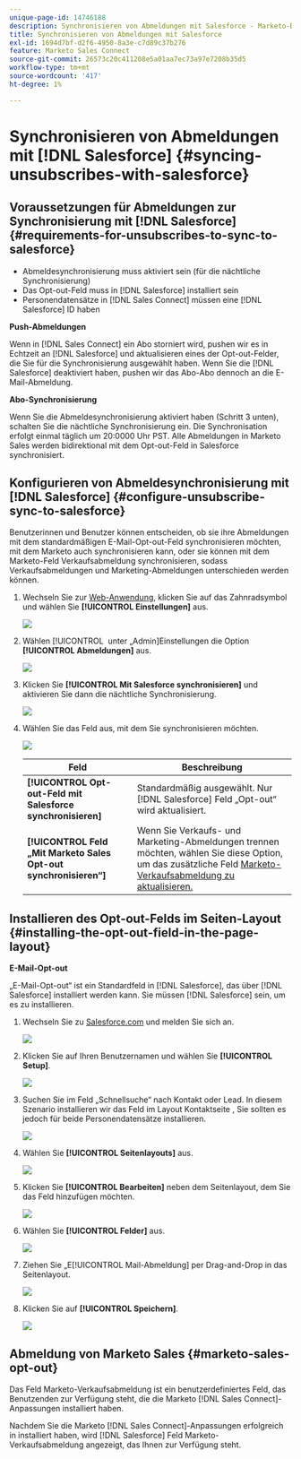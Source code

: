 ```yaml
---
unique-page-id: 14746188
description: Synchronisieren von Abmeldungen mit Salesforce - Marketo-Dokumente - Produktdokumentation
title: Synchronisieren von Abmeldungen mit Salesforce
exl-id: 1694d7bf-d2f6-4950-8a3e-c7d89c37b276
feature: Marketo Sales Connect
source-git-commit: 26573c20c411208e5a01aa7ec73a97e7208b35d5
workflow-type: tm+mt
source-wordcount: '417'
ht-degree: 1%

---
```


# Synchronisieren von Abmeldungen mit [!DNL Salesforce] {#syncing-unsubscribes-with-salesforce}

## Voraussetzungen für Abmeldungen zur Synchronisierung mit [!DNL Salesforce] {#requirements-for-unsubscribes-to-sync-to-salesforce}

* Abmeldesynchronisierung muss aktiviert sein (für die nächtliche Synchronisierung)
* Das Opt-out-Feld muss in [!DNL Salesforce] installiert sein
* Personendatensätze in [!DNL Sales Connect] müssen eine [!DNL Salesforce] ID haben

**Push-Abmeldungen**

Wenn in [!DNL Sales Connect] ein Abo storniert wird, pushen wir es in Echtzeit an [!DNL Salesforce] und aktualisieren eines der Opt-out-Felder, die Sie für die Synchronisierung ausgewählt haben. Wenn Sie die [!DNL Salesforce] deaktiviert haben, pushen wir das Abo-Abo dennoch an die E-Mail-Abmeldung.

**Abo-Synchronisierung**

Wenn Sie die Abmeldesynchronisierung aktiviert haben (Schritt 3 unten), schalten Sie die nächtliche Synchronisierung ein. Die Synchronisation erfolgt einmal täglich um 20:0000 Uhr PST. Alle Abmeldungen in Marketo Sales werden bidirektional mit dem Opt-out-Feld in Salesforce synchronisiert.

## Konfigurieren von Abmeldesynchronisierung mit [!DNL Salesforce] {#configure-unsubscribe-sync-to-salesforce}

Benutzerinnen und Benutzer können entscheiden, ob sie ihre Abmeldungen mit dem standardmäßigen E-Mail-Opt-out-Feld synchronisieren möchten, mit dem Marketo auch synchronisieren kann, oder sie können mit dem Marketo-Feld Verkaufsabmeldung synchronisieren, sodass Verkaufsabmeldungen und Marketing-Abmeldungen unterschieden werden können.

1. Wechseln Sie zur [Web-Anwendung](https://toutapp.com/login), klicken Sie auf das Zahnradsymbol und wählen Sie **[!UICONTROL Einstellungen]** aus.

   ![](assets/one-1.png)

1. Wählen [!UICONTROL &#x200B; unter „Admin]Einstellungen die Option **[!UICONTROL Abmeldungen]** aus.

   ![](assets/two-2.png)

1. Klicken Sie **[!UICONTROL Mit Salesforce synchronisieren]** und aktivieren Sie dann die nächtliche Synchronisierung.

   ![](assets/three-2.png)

1. Wählen Sie das Feld aus, mit dem Sie synchronisieren möchten.

   ![](assets/4.png)

   | Feld | Beschreibung |
   |---|---|
   | **[!UICONTROL Opt-out-Feld mit Salesforce synchronisieren]** | Standardmäßig ausgewählt. Nur [!DNL Salesforce] Feld „Opt-out“ wird aktualisiert. |
   | **[!UICONTROL Feld „Mit Marketo Sales Opt-out synchronisieren“]** | Wenn Sie Verkaufs- und Marketing-Abmeldungen trennen möchten, wählen Sie diese Option, um das zusätzliche Feld [Marketo-Verkaufsabmeldung zu aktualisieren.](#msoo) |

## Installieren des Opt-out-Felds im Seiten-Layout {#installing-the-opt-out-field-in-the-page-layout}

**E-Mail-Opt-out**

„E-Mail-Opt-out“ ist ein Standardfeld in [!DNL Salesforce], das über [!DNL Salesforce] installiert werden kann. Sie müssen [!DNL Salesforce] sein, um es zu installieren.

1. Wechseln Sie zu [Salesforce.com](https://salesforce.com) und melden Sie sich an.

   ![](assets/five-1.png)

1. Klicken Sie auf Ihren Benutzernamen und wählen Sie **[!UICONTROL Setup]**.

   ![](assets/six-1.png)

1. Suchen Sie im Feld „Schnellsuche“ nach Kontakt oder Lead. In diesem Szenario installieren wir das Feld im Layout Kontaktseite , Sie sollten es jedoch für beide Personendatensätze installieren.

   ![](assets/seven-1.png)

1. Wählen Sie **[!UICONTROL Seitenlayouts]** aus.

   ![](assets/eight-1.png)

1. Klicken Sie **[!UICONTROL Bearbeiten]** neben dem Seitenlayout, dem Sie das Feld hinzufügen möchten.

   ![](assets/nine.png)

1. Wählen Sie **[!UICONTROL Felder]** aus.

   ![](assets/ten.png)

1. Ziehen Sie „E[!UICONTROL Mail-Abmeldung] per Drag-and-Drop in das Seitenlayout.

   ![](assets/11.png)

1. Klicken Sie auf **[!UICONTROL Speichern]**.

   ![](assets/twelve.png)

## Abmeldung von Marketo Sales {#marketo-sales-opt-out}

Das Feld Marketo-Verkaufsabmeldung ist ein benutzerdefiniertes Feld, das Benutzenden zur Verfügung steht, die die Marketo [!DNL Sales Connect]-Anpassungen installiert haben.

Nachdem Sie die Marketo [!DNL Sales Connect]-Anpassungen erfolgreich in installiert haben, wird [!DNL Salesforce] Feld Marketo-Verkaufsabmeldung angezeigt, das Ihnen zur Verfügung steht.
